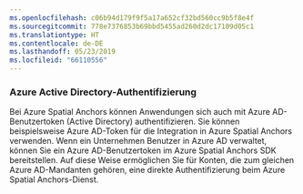 ```yaml
---
ms.openlocfilehash: c06b94d179f9f5a17a652cf32bd560cc9b5f8e4f
ms.sourcegitcommit: 778e7376853b69bbd5455ad260d2dc17109d05c1
ms.translationtype: HT
ms.contentlocale: de-DE
ms.lasthandoff: 05/23/2019
ms.locfileid: "66110556"
---
```

### <a name="azure-active-directory-authentication"></a>Azure Active Directory-Authentifizierung

Bei Azure Spatial Anchors können Anwendungen sich auch mit Azure AD-Benutzertoken (Active Directory) authentifizieren. Sie können beispielsweise Azure AD-Token für die Integration in Azure Spatial Anchors verwenden. Wenn ein Unternehmen Benutzer in Azure AD verwaltet, können Sie ein Azure AD-Benutzertoken im Azure Spatial Anchors SDK bereitstellen. Auf diese Weise ermöglichen Sie für Konten, die zum gleichen Azure AD-Mandanten gehören, eine direkte Authentifizierung beim Azure Spatial Anchors-Dienst.

